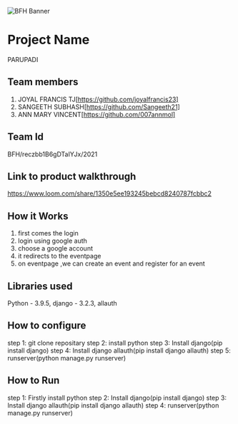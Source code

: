 ![BFH Banner](https://trello-attachments.s3.amazonaws.com/542e9c6316504d5797afbfb9/542e9c6316504d5797afbfc1/39dee8d993841943b5723510ce663233/Frame_19.png)
# Project Name
PARUPADI
## Team members
1. JOYAL FRANCIS TJ[https://github.com/joyalfrancis23]
2. SANGEETH SUBHASH[https://github.com/Sangeeth21]
3. ANN MARY VINCENT[https://github.com/007annmol]
## Team Id
BFH/reczbb1B6gDTaIYJx/2021
## Link to product walkthrough
https://www.loom.com/share/1350e5ee193245bebcd8240787fcbbc2
## How it Works
1. first comes the login
2. login using google auth
3. choose a google account
4. it redirects to the eventpage
5. on eventpage ,we can create an event and register for an event
## Libraries used
Python - 3.9.5,
django - 3.2.3,
allauth
## How to configure
step 1: git clone repositary
step 2: install python
step 3: Install django(pip install django)
step 4: Install django allauth(pip install django allauth)
step 5: runserver(python manage.py runserver)

## How to Run
step 1: Firstly install python
step 2: Install django(pip install django)
step 3: Install django allauth(pip install django allauth)
step 4: runserver(python manage.py runserver)
